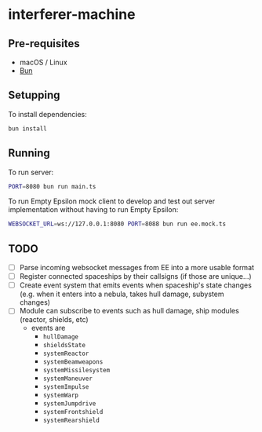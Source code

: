 # interferer-machine

## Pre-requisites

- macOS / Linux
- [Bun](https://bun.sh)

## Setupping

To install dependencies:

```sh
bun install
```

## Running

To run server:

```sh
PORT=8080 bun run main.ts
```

To run Empty Epsilon mock client to develop and test out server implementation without having to run Empty Epsilon:

```sh
WEBSOCKET_URL=ws://127.0.0.1:8080 PORT=8088 bun run ee.mock.ts
```

## TODO

- [ ] Parse incoming websocket messages from EE into a more usable format
- [ ] Register connected spaceships by their callsigns (if those are unique...)
- [ ] Create event system that emits events when spaceship's state changes (e.g. when it enters into a nebula, takes hull damage, subystem changes)
- [ ] Module can subscribe to events such as hull damage, ship modules (reactor, shields, etc)
  - events are
    - `hullDamage`
    - `shieldsState`
    - `systemReactor`
    - `systemBeamweapons`
    - `systemMissilesystem`
    - `systemManeuver`
    - `systemImpulse`
    - `systemWarp`
    - `systemJumpdrive`
    - `systemFrontshield`
    - `systemRearshield`
